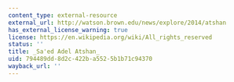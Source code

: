 ```yaml
---
content_type: external-resource
external_url: http://watson.brown.edu/news/explore/2014/atshan
has_external_license_warning: true
license: https://en.wikipedia.org/wiki/All_rights_reserved
status: ''
title: _Sa'ed Adel Atshan_
uid: 794489dd-8d2c-422b-a552-5b1b71c94370
wayback_url: ''
---
```

